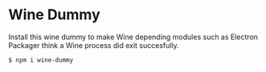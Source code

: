 # Wine Dummy

Install this wine dummy to make Wine depending modules such as Electron Packager think a Wine process did exit succesfully.

```
$ npm i wine-dummy
```
